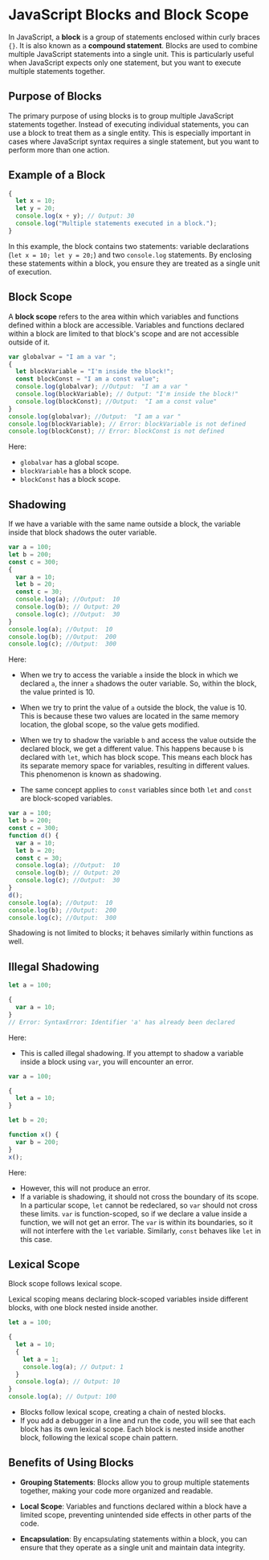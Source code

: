 # JavaScript Blocks and Block Scope

In JavaScript, a **block** is a group of statements enclosed within curly braces `{}`. It is also known as a **compound statement**. Blocks are used to combine multiple JavaScript statements into a single unit. This is particularly useful when JavaScript expects only one statement, but you want to execute multiple statements together.

## Purpose of Blocks

The primary purpose of using blocks is to group multiple JavaScript statements together. Instead of executing individual statements, you can use a block to treat them as a single entity. This is especially important in cases where JavaScript syntax requires a single statement, but you want to perform more than one action.

## Example of a Block

```javascript
{
  let x = 10;
  let y = 20;
  console.log(x + y); // Output: 30
  console.log("Multiple statements executed in a block.");
}
```

In this example, the block contains two statements: variable declarations (`let x = 10; let y = 20;`) and two `console.log` statements. By enclosing these statements within a block, you ensure they are treated as a single unit of execution.

## Block Scope

A **block scope** refers to the area within which variables and functions defined within a block are accessible. Variables and functions declared within a block are limited to that block's scope and are not accessible outside of it.

```javascript
var globalvar = "I am a var ";
{
  let blockVariable = "I'm inside the block!";
  const blockConst = "I am a const value";
  console.log(globalvar); //Output:  "I am a var "
  console.log(blockVariable); // Output: "I'm inside the block!"
  console.log(blockConst); //Output:  "I am a const value"
}
console.log(globalvar); //Output:  "I am a var "
console.log(blockVariable); // Error: blockVariable is not defined
console.log(blockConst); // Error: blockConst is not defined
```

Here:

- `globalvar` has a global scope.
- `blockVariable` has a block scope.
- `blockConst` has a block scope.

## Shadowing

If we have a variable with the same name outside a block, the variable inside that block shadows the outer variable.

```javascript
var a = 100;
let b = 200;
const c = 300;
{
  var a = 10;
  let b = 20;
  const c = 30;
  console.log(a); //Output:  10
  console.log(b); // Output: 20
  console.log(c); //Output:  30
}
console.log(a); //Output:  10
console.log(b); //Output:  200
console.log(c); //Output:  300
```

Here:

- When we try to access the variable `a` inside the block in which we declared `a`, the inner `a` shadows the outer variable. So, within the block, the value printed is 10.

- When we try to print the value of `a` outside the block, the value is 10. This is because these two values are located in the same memory location, the global scope, so the value gets modified.

- When we try to shadow the variable `b` and access the value outside the declared block, we get a different value. This happens because `b` is declared with `let`, which has block scope. This means each block has its separate memory space for variables, resulting in different values. This phenomenon is known as shadowing.

- The same concept applies to `const` variables since both `let` and `const` are block-scoped variables.

```javascript
var a = 100;
let b = 200;
const c = 300;
function d() {
  var a = 10;
  let b = 20;
  const c = 30;
  console.log(a); //Output:  10
  console.log(b); // Output: 20
  console.log(c); //Output:  30
}
d();
console.log(a); //Output:  10
console.log(b); //Output:  200
console.log(c); //Output:  300
```

Shadowing is not limited to blocks; it behaves similarly within functions as well.

## Illegal Shadowing

```javascript
let a = 100;

{
  var a = 10;
}
// Error: SyntaxError: Identifier 'a' has already been declared
```

Here:

- This is called illegal shadowing. If you attempt to shadow a variable inside a block using `var`, you will encounter an error.

```javascript
var a = 100;

{
  let a = 10;
}

let b = 20;

function x() {
  var b = 200;
}
x();
```

Here:

- However, this will not produce an error.
- If a variable is shadowing, it should not cross the boundary of its scope. In a particular scope, `let` cannot be redeclared, so `var` should not cross these limits. `var` is function-scoped, so if we declare a value inside a function, we will not get an error. The `var` is within its boundaries, so it will not interfere with the `let` variable. Similarly, `const` behaves like `let` in this case.

## Lexical Scope

Block scope follows lexical scope.

Lexical scoping means declaring block-scoped variables inside different blocks, with one block nested inside another.

```javascript
let a = 100;

{
  let a = 10;
  {
    let a = 1;
    console.log(a); // Output: 1
  }
  console.log(a); // Output: 10
}
console.log(a); // Output: 100
```

- Blocks follow lexical scope, creating a chain of nested blocks.
- If you add a debugger in a line and run the code, you will see that each block has its own lexical scope. Each block is nested inside another block, following the lexical scope chain pattern.

## Benefits of Using Blocks

- **Grouping Statements**: Blocks allow you to group multiple statements together, making your code more organized and readable.

- **Local Scope**: Variables and functions declared within a block have a limited scope, preventing unintended side effects in other parts of the code.

- **Encapsulation**: By encapsulating statements within a block, you can ensure that they operate as a single unit and maintain data integrity.
